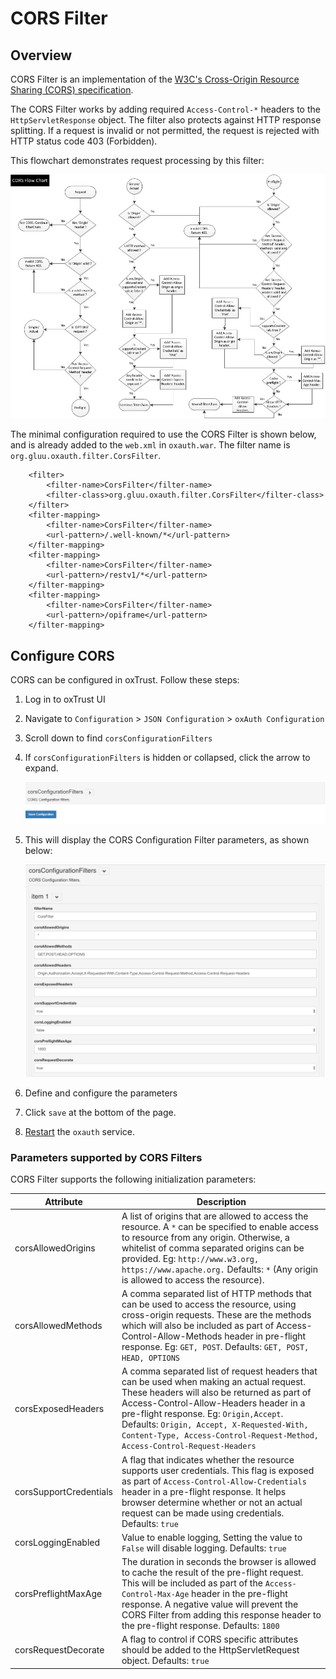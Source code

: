 # CORS Filter

## Overview

CORS Filter is an implementation of the [W3C's Cross-Origin Resource Sharing (CORS) specification](http://www.w3.org/TR/cors/).

The CORS Filter works by adding required `Access-Control-*` headers to the `HttpServletResponse` object. The filter also protects against HTTP response splitting. If a request is invalid or not permitted, the request is rejected with HTTP status code 403 (Forbidden). 

This flowchart demonstrates request processing by this filter:

![flowchart](../img/admin-guide/cors/cors-flowchart.png) 

The minimal configuration required to use the CORS Filter is shown below, and is already added to the `web.xml` in `oxauth.war`. The filter name is `org.gluu.oxauth.filter.CorsFilter`.

```
    <filter>
        <filter-name>CorsFilter</filter-name>
        <filter-class>org.gluu.oxauth.filter.CorsFilter</filter-class>
    </filter>
    <filter-mapping>
        <filter-name>CorsFilter</filter-name>
        <url-pattern>/.well-known/*</url-pattern>
    </filter-mapping>
    <filter-mapping>
        <filter-name>CorsFilter</filter-name>
        <url-pattern>/restv1/*</url-pattern>
    </filter-mapping>
    <filter-mapping>
        <filter-name>CorsFilter</filter-name>
        <url-pattern>/opiframe</url-pattern>
    </filter-mapping>
```

## Configure CORS

CORS can be configured in oxTrust. Follow these steps:  

1. Log in to oxTrust UI
1. Navigate to `Configuration` > `JSON Configuration` > `oxAuth Configuration`
1. Scroll down to find `corsConfigurationFilters`
1. If `corsConfigurationFilters` is hidden or collapsed, click the arrow to expand.

    ![cors enable](../img/admin-guide/cors/cors-enable.png)

1. This will display the CORS Configuration Filter parameters, as shown below:

    ![cors](../img/admin-guide/cors/cors.png)

1. Define and configure the parameters

1. Click `save` at the bottom of the page.

1. [Restart](../operation/services.md#commands) the `oxauth` service.

### Parameters supported by CORS Filters

CORS Filter supports the following initialization parameters:

| Attribute | Description |
| ----------| ------------|
| corsAllowedOrigins | A list of origins that are allowed to access the resource. A `*` can be specified to enable access to resource from any origin. Otherwise, a whitelist of comma separated origins can be provided. Eg: `http://www.w3.org, https://www.apache.org.` Defaults: `*` (Any origin is allowed to access the resource). |
| corsAllowedMethods | A comma separated list of HTTP methods that can be used to access the resource, using cross-origin requests. These are the methods which will also be included as part of Access-Control-Allow-Methods header in pre-flight response. Eg: `GET, POST`. Defaults: `GET, POST, HEAD, OPTIONS` |
| corsExposedHeaders | A comma separated list of request headers that can be used when making an actual request. These headers will also be returned as part of Access-Control-Allow-Headers header in a pre-flight response. Eg: `Origin,Accept`. Defaults: `Origin, Accept, X-Requested-With, Content-Type, Access-Control-Request-Method, Access-Control-Request-Headers` |
| corsSupportCredentials | A flag that indicates whether the resource supports user credentials. This flag is exposed as part of `Access-Control-Allow-Credentials` header in a pre-flight response. It helps browser determine whether or not an actual request can be made using credentials. Defaults: `true` |
| corsLoggingEnabled | Value to enable logging, Setting the value to `False` will disable logging. Defaults: `true`
| corsPreflightMaxAge | The duration in seconds the browser is allowed to cache the result of the pre-flight request. This will be included as part of the `Access-Control-Max-Age` header in the pre-flight response. A negative value will prevent  the CORS Filter from adding this response header to the pre-flight response. Defaults: `1800` |
| corsRequestDecorate | A flag to control if CORS specific attributes should be added to the HttpServletRequest object. Defaults: `true` |
